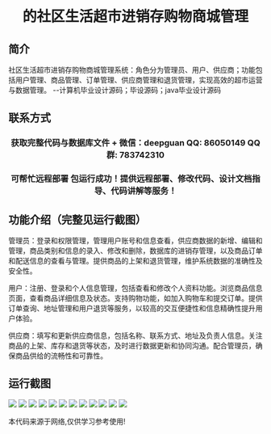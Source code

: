 <p><h1 align="center">的社区生活超市进销存购物商城管理</h1></p>

## 简介
社区生活超市进销存购物商城管理系统：角色分为管理员、用户、供应商；功能包括用户管理、商品管理、订单管理、供应商管理和退货管理，实现高效的超市运营与数据管理。    --计算机毕业设计源码；毕设源码；java毕业设计源码


## 联系方式
<p><h3 align="center">获取完整代码与数据库文件 + 微信：deepguan QQ: 86050149 QQ群: 783742310</h3></p>
<p><h3 align="center">可帮忙远程部署 包运行成功！提供远程部署、修改代码、设计文档指导、代码讲解等服务！</h3></p>

## 功能介绍（完整见运行截图）
管理员：登录和权限管理，管理用户账号和信息查看，供应商数据的新增、编辑和管理，商品类别和信息的录入、修改和删除，数据库的进销存管理，以及商品订单和配送信息的查看与管理。提供商品的上架和退货管理，维护系统数据的准确性及安全性。

用户：注册、登录和个人信息管理，包括查看和修改个人资料功能。浏览商品信息页面，查看商品详细信息及状态。支持购物功能，如加入购物车和提交订单。提供订单查询、地址管理和用户退货等服务，以较高的交互便捷性和信息精确性提升用户体验。

供应商：填写和更新供应商信息，包括名称、联系方式、地址及负责人信息。关注商品的上架、库存和退货等状态，及时进行数据更新和协同沟通。配合管理员，确保商品供给的流畅性和可靠性。


## 运行截图
![](img/001.jpg)
![](img/002.jpg)
![](img/003.jpg)
![](img/004.jpg)
![](img/005.jpg)
![](img/006.jpg)
![](img/007.jpg)
![](img/008.jpg)
![](img/009.jpg)
![](img/010.jpg)
![](img/011.jpg)
![](img/012.jpg)

<p>本代码来源于网络,仅供学习参考使用!</p>
